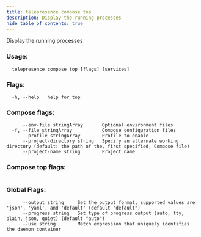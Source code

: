 ```yaml
---
title: telepresence compose top
description: Display the running processes
hide_table_of_contents: true
---
```


Display the running processes

### Usage:
```
  telepresence compose top [flags] [services]
```

### Flags:
```
  -h, --help   help for top
```

### Compose flags:
```
      --env-file stringArray       Optional environment files
  -f, --file stringArray           Compose configuration files
      --profile stringArray        Profile to enable
      --project-directory string   Specify an alternate working directory (default: the path of the, first specified, Compose file)
      --project-name string        Project name
```

### Compose top flags:
```

```

### Global Flags:
```
      --output string     Set the output format, supported values are 'json', 'yaml', and 'default' (default "default")
      --progress string   Set type of progress output (auto, tty, plain, json, quiet) (default "auto")
      --use string        Match expression that uniquely identifies the daemon container
```
